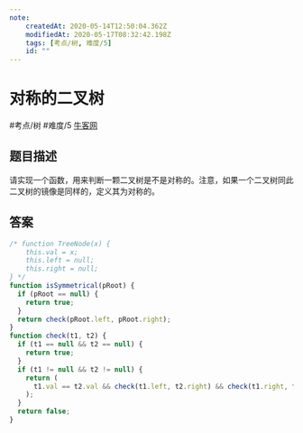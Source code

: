```yaml
---
note:
    createdAt: 2020-05-14T12:50:04.362Z
    modifiedAt: 2020-05-17T08:32:42.198Z
    tags: [考点/树, 难度/5]
    id: ""
---
```

# 对称的二叉树
#考点/树 #难度/5  [牛客网](https://www.nowcoder.com/practice/ff05d44dfdb04e1d83bdbdab320efbcb?tpId=13&tqId=11211&tPage=4&rp=4&ru=/ta/coding-interviews&qru=/ta/coding-interviews/question-ranking)
<!-- @crossnote.comment "id":"b14ca63d-fd4e-4987-92d5-993e180ee2d1" -->  
## 题目描述
请实现一个函数，用来判断一颗二叉树是不是对称的。注意，如果一个二叉树同此二叉树的镜像是同样的，定义其为对称的。

## 答案

```javascript
/* function TreeNode(x) {
    this.val = x;
    this.left = null;
    this.right = null;
} */
function isSymmetrical(pRoot) {
  if (pRoot == null) {
    return true;
  }
  return check(pRoot.left, pRoot.right);
}
function check(t1, t2) {
  if (t1 == null && t2 == null) {
    return true;
  }
  if (t1 != null && t2 != null) {
    return (
      t1.val == t2.val && check(t1.left, t2.right) && check(t1.right, t2.left)
    );
  }
  return false;
}
```

